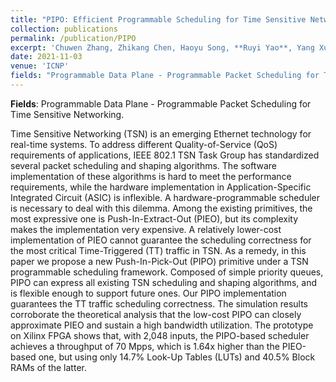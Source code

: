 ```yaml
---
title: "PIPO: Efficient Programmable Scheduling for Time Sensitive Networking"
collection: publications
permalink: /publication/PIPO
excerpt: 'Chuwen Zhang, Zhikang Chen, Haoyu Song, **Ruyi Yao**, Yang Xu, Yi Wang, Ji Miao, Bin Liu'
date: 2021-11-03
venue: 'ICNP'
fields: "Programmable Data Plane - Programmable Packet Scheduling for Time Sensitive Networking"
---
```


**Fields**: Programmable Data Plane - Programmable Packet Scheduling for Time Sensitive Networking. 

Time Sensitive Networking (TSN) is an emerging Ethernet technology for real-time systems. To address different Quality-of-Service (QoS) requirements of applications, IEEE 802.1 TSN Task Group has standardized several packet scheduling and shaping algorithms. The software implementation of these algorithms is hard to meet the performance requirements, while the hardware implementation in Application-Specific Integrated Circuit (ASIC) is inflexible. A hardware-programmable scheduler is necessary to deal with this dilemma. Among the existing primitives, the most expressive one is Push-In-Extract-Out (PIEO), but its complexity makes the implementation very expensive. A relatively lower-cost implementation of PIEO cannot guarantee the scheduling correctness for the most critical Time-Triggered (TT) traffic in TSN. As a remedy, in this paper we propose a new Push-In-Pick-Out (PIPO) primitive under a TSN programmable scheduling framework. Composed of simple priority queues, PIPO can express all existing TSN scheduling and shaping algorithms, and is flexible enough to support future ones. Our PIPO implementation guarantees the TT traffic scheduling correctness. The simulation results corroborate the theoretical analysis that the low-cost PIPO can closely approximate PIEO and sustain a high bandwidth utilization. The prototype on Xilinx FPGA shows that, with 2,048 inputs, the PIPO-based scheduler achieves a throughput of 70 Mpps, which is 1.64x higher than the PIEO-based one, but using only 14.7\% Look-Up Tables (LUTs) and 40.5\% Block RAMs of the latter.
